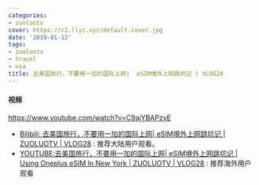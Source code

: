 ```yaml
---
categories:
- zuoluotv
cover: https://c2.llyz.xyz/default.cover.jpg
date: '2019-01-12'
tags:
- zuoluotv
- travel
- usa
title: 去美国旅行，不要用一加的国际上网|  eSIM境外上网跳坑记 | VLOG28
---
```


#### 视频

https://www.youtube.com/watch?v=C9ajYBAPzyE

- [Bilibili: 去美国旅行，不要用一加的国际上网| eSIM境外上网跳坑记 | ZUOLUOTV | VLOG28](https://www.bilibili.com/video/av40614699/) : 推荐大陆用户观看。
- [YOUTUBE:去美国旅行，不要用一加的国际上网| eSIM境外上网跳坑记 | Using Oneplus eSIM In New York | ZUOLUOTV | VLOG28](https://www.youtube.com/watch?v=C9ajYBAPzyE) : 推荐海外用户观看
